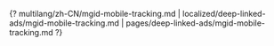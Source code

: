 {? multilang/zh-CN/mgid-mobile-tracking.md | localized/deep-linked-ads/mgid-mobile-tracking.md | pages/deep-linked-ads/mgid-mobile-tracking.md ?}
